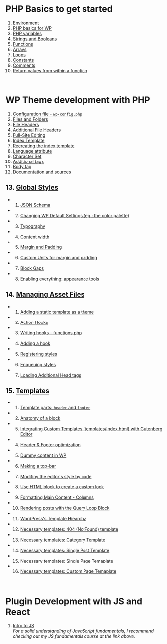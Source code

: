 # PHP Basics to get started

1. [Environment](https://github.com/Klosmi/WP-dev/blob/main/WPDevNotes.md#environment)  
2. [PHP basics for WP](https://github.com/Klosmi/WP-dev/blob/main/WPDevNotes.md#php)     
3. [PHP variables](https://github.com/Klosmi/WP-dev/blob/main/WPDevNotes.md#php-variables)     
4. [Strings and Booleans](https://github.com/Klosmi/WP-dev/blob/main/WPDevNotes.md#strings-and-booleans)     
5. [Functions](https://github.com/Klosmi/WP-dev/blob/main/WPDevNotes.md#functions)     
6. [Arrays](https://github.com/Klosmi/WP-dev/blob/main/WPDevNotes.md#arrays)     
7. [Loops](https://github.com/Klosmi/WP-dev/blob/main/WPDevNotes.md#loops)     
8. [Constants](https://github.com/Klosmi/WP-dev/blob/main/WPDevNotes.md#constants)     
9. [Comments](https://github.com/Klosmi/WP-dev/blob/main/WPDevNotes.md#comments)   
10. [Return values from within a function](https://github.com/Klosmi/WP-dev/blob/main/WPDevNotes.md#return-values-from-within-a-function)

<br>

# WP Theme development with PHP

1. [Configuration file - `wp-config.php`](https://github.com/Klosmi/WP-dev/blob/main/WPDevNotes.md#configuration-file)      
2. [Files and Folders](https://github.com/Klosmi/WP-dev/blob/main/WPDevNotes.md#files-and-folders-of-wordpress)  
3. [File Headers](https://github.com/Klosmi/WP-dev/blob/main/WPDevNotes.md#file-headers)      
4. [Additional File Headers](https://github.com/Klosmi/WP-dev/blob/main/WPDevNotes.md#additional-file-headers)   
5. [Full-Site Editing](https://github.com/Klosmi/WP-dev/blob/main/WPDevNotes.md#full-site-editing-fse)      
6. [Index Template](https://github.com/Klosmi/WP-dev/blob/main/WPDevNotes.md#index-template)     
7. [Recreating the index template](https://github.com/Klosmi/WP-dev/blob/main/WPDevNotes.md#recreating-the-index-template)     
8. [Language attribute](https://github.com/Klosmi/WP-dev/blob/main/WPDevNotes.md#language-attribute)   
9. [Character Set](https://github.com/Klosmi/WP-dev/blob/main/WPDevNotes.md#character-set)     
10. [Additional tags](https://github.com/Klosmi/WP-dev/blob/main/WPDevNotes.md#additional-tags)    
11. [Body tag](https://github.com/Klosmi/WP-dev/blob/main/WPDevNotes.md#body-tag)     
12. [Documentation and sources](https://github.com/Klosmi/WP-dev/blob/main/WPDevNotes.md#documentation-and-sources)    
## 13. [Global Styles](https://github.com/Klosmi/WP-dev/blob/main/WPDevNotes.md#global-styles)     
-  1. [JSON Schema](https://github.com/Klosmi/WP-dev/blob/main/WPDevNotes.md#json-schema)    
-  2. [Changing WP Default Settings (eg.: the color palette)](https://github.com/Klosmi/WP-dev/blob/main/WPDevNotes.md#changing-wp-default-settings-eg-the-color-palette)
-  3. [Typography](https://github.com/Klosmi/WP-dev/blob/main/WPDevNotes.md#wp-typography---font-settings)     
-  4. [Content width](https://github.com/Klosmi/WP-dev/blob/main/WPDevNotes.md#content-width)      
-  5. [Margin and Padding](https://github.com/Klosmi/WP-dev/blob/main/WPDevNotes.md#margin-and-padding)
-  6. [Custom Units for margin and padding](https://github.com/Klosmi/WP-dev/blob/main/WPDevNotes.md#custom-units-for-margin-and-padding)      
-  7. [Block Gaps](https://github.com/Klosmi/WP-dev/blob/main/WPDevNotes.md#block-gaps)      
-  8. [Enabling everything: appearance tools](https://github.com/Klosmi/WP-dev/blob/main/WPDevNotes.md#enabling-everything-appearance-tools)
## 14. [Managing Asset Files](https://github.com/Klosmi/WP-dev/blob/main/WPDevNotes.md#managing-asset-files)
- 1. [Adding a static template as a theme](https://github.com/Klosmi/WP-dev/blob/main/WPDevNotes.md#adding-a-static-template-as-a-theme)   
- 2. [Action Hooks](https://github.com/Klosmi/WP-dev/blob/main/WPDevNotes.md#action-hooks)   
- 3. [Writing hooks - functions.php](https://github.com/Klosmi/WP-dev/blob/main/WPDevNotes.md#writing-hooks---functionsphp)    
- 4. [Adding a hook](https://github.com/Klosmi/WP-dev/blob/main/WPDevNotes.md#adding-a-hook)    
- 5. [Registering styles](https://github.com/Klosmi/WP-dev/blob/main/WPDevNotes.md#registering-styles)   
- 6. [Enqueuing styles](https://github.com/Klosmi/WP-dev/blob/main/WPDevNotes.md#enqueuing-styles)
- 7. [Loading Additional Head tags](https://github.com/Klosmi/WP-dev/blob/main/WPDevNotes.md#loading-additional-head-tags)
## 15. [Templates](https://github.com/Klosmi/WP-dev/blob/main/WPDevNotes.md#templates)    
- 1. [Template parts: `header` and `footer`](https://github.com/Klosmi/WP-dev/blob/main/WPDevNotes.md#template-part-header-and-footer)
- 2. [Anatomy of a block](https://github.com/Klosmi/WP-dev/blob/main/WPDevNotes.md#anatomy-of-a-block)
- 5. [Integrating Custom Templates (templates/index.html) with Gutenberg Editor](https://github.com/Klosmi/WP-dev/blob/main/WPDevNotes.md#integrating-custom-templates-templatesindexhtml-with-gutenberg-editor)   
- 4. [Header & Footer optimization](https://github.com/Klosmi/WP-dev/blob/main/WPDevNotes.md#header-footer-optimization)
- 5. [Dummy content in WP](https://github.com/Klosmi/WP-dev/blob/main/WPDevNotes.md#dummy-content-in-wp)
- 6. [Making a top-bar](https://github.com/Klosmi/WP-dev/blob/main/WPDevNotes.md#making-a-top-bar)
- 7. [Modifiny the editor's style by code](https://github.com/Klosmi/WP-dev/blob/main/WPDevNotes.md#modifiny-the-editors-style-by-code)
- 8. [Use HTML block to create a custom look](https://github.com/Klosmi/WP-dev/blob/main/WPDevNotes.md#use-html-block-to-create-a-custom-look)
- 9. [Formatting Main Content - Columns](https://github.com/Klosmi/WP-dev/blob/main/WPDevNotes.md#formatting-main-content---columns)   
- 10. [Rendering posts with the Query Loop Block](https://github.com/Klosmi/WP-dev/blob/main/WPDevNotes.md#rendering-posts-with-the-query-loop-block)     
- 11. [WordPress's Template Hiearchy](https://github.com/Klosmi/WP-dev/blob/main/WPDevNotes.md#wordpresss-template-hiearchy)    
- 12. [Necessary templates: 404 (NotFound) template](https://github.com/Klosmi/WP-dev/blob/main/WPDevNotes.md#necessary-templates-404-notfound-template)
- 13. [Necessary templates: Category Template](https://github.com/Klosmi/WP-dev/blob/main/WPDevNotes.md#necessary-templates-category-template)
- 14. [Necessary templates: Single Post Template](https://github.com/Klosmi/WP-dev/blob/main/WPDevNotes.md#necessary-templates-single-post-template)
- 15. [Necessary templates: Single Page Temaplate](https://github.com/Klosmi/WP-dev/blob/main/WPDevNotes.md#necessary-templates-single-page-temaplate)
- 16. [Necessary templates: Custom Page Temaplate](https://github.com/Klosmi/WP-dev/blob/main/WPDevNotes.md#necessary-templates-custom-page-temaplate)

<br>

# Plugin Development with JS and React

1. [Intro to JS](https://github.com/Klosmi/html-basics?tab=readme-ov-file#javascript--basics)      
*For a solid understanding of JavaScript fundamentals, I recommend checking out my JS fundamentals course at the link above.*
